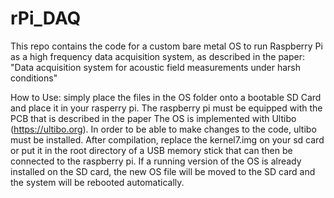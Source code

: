 # rPi_DAQ

This repo contains the code for a custom bare metal OS to run Raspberry Pi as a high frequency data acquisition system, as described in the paper: "Data acquisition system for acoustic field measurements under harsh conditions"

How to Use: simply place the files in the OS folder onto a bootable SD Card and place it in your rasperry pi. The raspberry pi must be equipped with the PCB that is described in the paper
The OS is implemented with Ultibo (https://ultibo.org). In order to be able to make changes to the code, ultibo must be installed.
After compilation, replace the kernel7.img on your sd card or put it in the root directory of a USB memory stick that can then be connected to the raspberry pi. If a running version of the OS is already installed on the SD card, the new OS file will be moved to the SD card and the system will be rebooted automatically.
